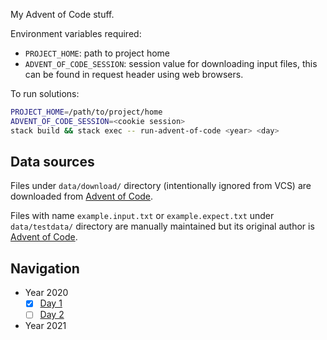 My Advent of Code stuff.

Environment variables required:

- `PROJECT_HOME`: path to project home
- `ADVENT_OF_CODE_SESSION`: session value for downloading input files, this can be found in request header using web browsers.

To run solutions:

```sh
PROJECT_HOME=/path/to/project/home
ADVENT_OF_CODE_SESSION=<cookie session>
stack build && stack exec -- run-advent-of-code <year> <day>
```

## Data sources

Files under `data/download/` directory (intentionally ignored from VCS) are downloaded from [Advent of Code](https://adventofcode.com/).

Files with name `example.input.txt` or `example.expect.txt` under `data/testdata/` directory are manually maintained but its original author is [Advent of Code](https://adventofcode.com/).

## Navigation

[//]: # (how to comment in MD: https://stackoverflow.com/a/20885980/315302)
[//]: # (LINK_AUTOGEN_BEGIN)

- Year 2020
  + [X] [Day 1](src/Javran/AdventOfCode/Y2020/Day1.hs)
  + [ ] [Day 2](src/Javran/AdventOfCode/Y2020/Day2.hs)
- Year 2021

[//]: # (LINK_AUTOGEN_END)

